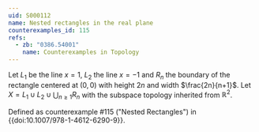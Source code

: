 ```yaml
---
uid: S000112
name: Nested rectangles in the real plane
counterexamples_id: 115
refs:
  - zb: "0386.54001"
    name: Counterexamples in Topology
---
```

Let $L_1$ be the line $x=1$, $L_2$ the line $x=-1$ and $R_n$ the boundary of the rectangle centered at $(0,0)$ with height $2n$ and width $\frac{2n}{n+1}$. Let $X = L_1 \cup L_2 \cup \bigcup_{n \ge 1} R_n$ with the subspace topology inherited from $\mathbb{R}^2$.

Defined as counterexample #115 ("Nested Rectangles")
in {{doi:10.1007/978-1-4612-6290-9}}.
